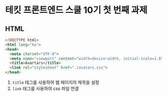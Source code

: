 # 테킷 프론트엔드 스쿨 10기 첫 번째 과제
## HTML
```html
<!DOCTYPE html>
<html lang="ko">
<head>
  <meta charset="UTF-8">
  <meta name="viewport" content="width=device-width, initial-scale=1.0">
  <title>Avartars</title>
  <link rel="stylesheet" href="./avatars.css">
</head>
```
1. <code>title</code> 태그를 사용하여 웹 페이지의 제목을 설정
2. <code>link</code> 태그를 사용하여 css 파일 연결
